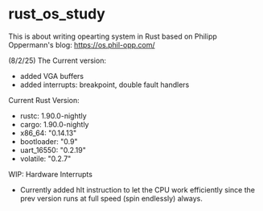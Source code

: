 # rust_os_study

This is about writing opearting system in Rust based on Philipp Oppermann's blog: https://os.phil-opp.com/

(8/2/25) 
The Current version: 
- added VGA buffers
- added interrupts: breakpoint, double fault handlers 


Current Rust Version: 
- rustc: 1.90.0-nightly 
- cargo: 1.90.0-nightly
- x86_64: "0.14.13"
- bootloader: "0.9"
- uart_16550: "0.2.19"
- volatile: "0.2.7"


WIP: Hardware Interrupts
- Currently added hlt instruction to let the CPU work efficiently since the prev version runs at full speed (spin endlessly) always. 
